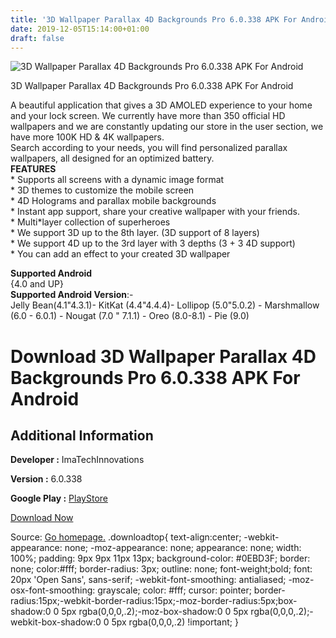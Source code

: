 ```yaml
---
title: '3D Wallpaper Parallax 4D Backgrounds Pro 6.0.338 APK For Android'
date: 2019-12-05T15:14:00+01:00
draft: false
---
```


![3D Wallpaper Parallax 4D Backgrounds Pro 6.0.338 APK For Android](https://i1.wp.com/apkhome.net/wp-content/uploads/2019/12/3D-Wallpaper-Parallax-4D-Backgrounds-Pro-6.0.338.png "3D Wallpaper Parallax 4D Backgrounds Pro 6.0.338 APK For Android")

  

3D Wallpaper Parallax 4D Backgrounds Pro 6.0.338 APK For Android

A beautiful application that gives a 3D AMOLED experience to your home and your lock screen. We currently have more than 350 official HD wallpapers and we are constantly updating our store in the user section, we have more 100K HD & 4K wallpapers.  
Search according to your needs, you will find personalized parallax wallpapers, all designed for an optimized battery.  
**FEATURES**  
\* Supports all screens with a dynamic image format  
\* 3D themes to customize the mobile screen  
\* 4D Holograms and parallax mobile backgrounds  
\* Instant app support, share your creative wallpaper with your friends.  
\* Multi\*layer collection of superheroes  
\* We support 3D up to the 8th layer. (3D support of 8 layers)  
\* We support 4D up to the 3rd layer with 3 depths (3 + 3 4D support)  
\* You can add an effect to your created 3D wallpaper

**Supported Android**  
{4.0 and UP}  
**Supported Android Version**:-  
Jelly Bean(4.1"4.3.1)- KitKat (4.4"4.4.4)- Lollipop (5.0"5.0.2) - Marshmallow (6.0 - 6.0.1) - Nougat (7.0 " 7.1.1) - Oreo (8.0-8.1) - Pie (9.0)

Download 3D Wallpaper Parallax 4D Backgrounds Pro 6.0.338 APK For Android
=========================================================================

Additional Information
----------------------

**Developer :** ImaTechInnovations

**Version :** 6.0.338

**Google Play :** [PlayStore](https://play.google.com/store/apps/details?id=com.in.w3d&hl=en)

  

[Download Now](https://store4app.co/post/3d-wallpaper-parallax-4d-backgrounds-pro-6-0-338-apk-for-android_1575554445)

  
Source: [Go homepage.](https://store4app.co/post/3d-wallpaper-parallax-4d-backgrounds-pro-6-0-338-apk-for-android_1575554445) .downloadtop{ text-align:center; -webkit-appearance: none; -moz-appearance: none; appearance: none; width: 100%; padding: 9px 9px 11px 13px; background-color: #0EBD3F; border: none; color:#fff; border-radius: 3px; outline: none; font-weight;bold; font: 20px 'Open Sans', sans-serif; -webkit-font-smoothing: antialiased; -moz-osx-font-smoothing: grayscale; color: #fff; cursor: pointer; border-radius:15px;-webkit-border-radius:15px;-moz-border-radius:5px;box-shadow:0 0 5px rgba(0,0,0,.2);-moz-box-shadow:0 0 5px rgba(0,0,0,.2);-webkit-box-shadow:0 0 5px rgba(0,0,0,.2) !important; }